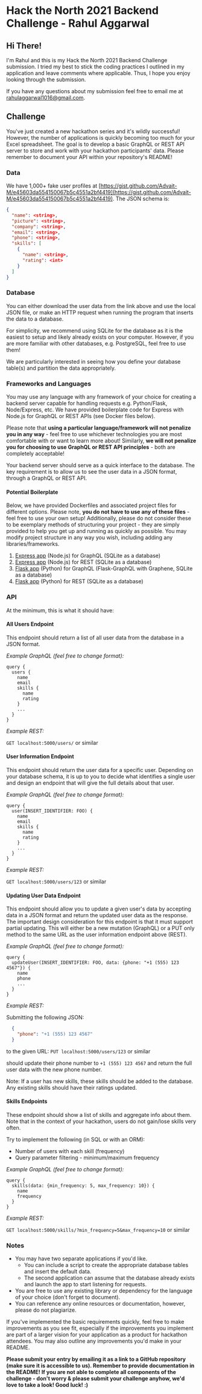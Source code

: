 # Hack the North 2021 Backend Challenge - Rahul Aggarwal

## Hi There!

I'm Rahul and this is my Hack the North 2021 Backend Challenge submission. I tried my best to stick the coding practices I outlined in my application and leave comments where applicable. Thus, I hope you enjoy looking through the submission.

If you have any questions about my submission feel free to email me at  [rahulaggarwal1016@gmail.com](mailto:rahulaggarwal1016@gmail.com).


## Challenge
You've just created a new hackathon series and it's wildly successful! However, the number of applications is quickly becoming too much for your Excel spreadsheet. The goal is to develop a basic GraphQL or REST API server to store and work with your hackathon participants' data. Please remember to document your API within your repository's README!

### Data
We have 1,000+ fake user profiles at [https://gist.github.com/Advait-M/e45603da554150067b5c4551a2bf4419](https://gist.github.com/Advait-M/e45603da554150067b5c4551a2bf4419). The JSON schema is:

```json
{
  "name": <string>,
  "picture": <string>,
  "company": <string>,
  "email": <string>,
  "phone": <string>,
  "skills": [
    {
      "name": <string>,
      "rating": <int>
    }
  ]
}
```

### Database
You can either download the user data from the link above and use the local JSON file, or make an HTTP request when running the program that inserts the data to a database.

For simplicity, we recommend using SQLite for the database as it is the easiest to setup and likely already exists on your computer. However, if you are more familiar with other databases, e.g. PostgreSQL, feel free to use them!

We are particularly interested in seeing how you define your database table(s) and partition the data appropriately.

### Frameworks and Languages

You may use any language with any framework of your choice for creating a backend server capable for handling requests e.g. Python/Flask, Node/Express, etc. We have provided boilerplate code for Express with Node.js for GraphQL or REST APIs (see Docker files below).

Please note that **using a particular language/framework will not penalize you in any way** - feel free to use whichever technologies you are most comfortable with or want to learn more about! Similarly, **we will not penalize you for choosing to use GraphQL or REST API principles** - both are completely acceptable!

Your backend server should serve as a quick interface to the database. The key requirement is to allow us to see the user data in a JSON format, through a GraphQL or REST API.

#### Potential Boilerplate

Below, we have provided Dockerfiles and associated project files for different options. Please note, **you do not have to use any of these files** - feel free to use your own setup! Additionally, please do not consider these to be exemplary methods of structuring your project - they are simply provided to help you get up and running as quickly as possible. You may modify project structure in any way you wish, including adding any libraries/frameworks.

1. [Express app](https://drive.google.com/file/d/1QNcz-ZIkdyrYDp-hpSQoRi9xqz4Tfner/view?usp=sharing) (Node.js) for GraphQL (SQLite as a database)
2. [Express app](https://drive.google.com/file/d/1IQKmQ4BGQc6kV3sAmIfoqE0npsATZt5H/view?usp=sharing) (Node.js) for REST (SQLite as a database)
3. [Flask app](https://drive.google.com/file/d/1KqfIBxqPElBsAK5-FqcKT0k_OZnjnI4Y/view?usp=sharing) (Python) for GraphQL (Flask-GraphQL with Graphene, SQLite as a database)
4. [Flask app](https://drive.google.com/file/d/1tZnKCWq0D7NdOPqqQLtwuGTATwV4meMd/view?usp=sharing) (Python) for REST (SQLite as a database)

### API

At the minimum, this is what it should have:

#### All Users Endpoint
This endpoint should return a list of all user data from the database in a JSON format.

_Example GraphQL (feel free to change format):_
```
query {
  users {
    name
    email
    skills {
      name
      rating
    }
    ...
  }
}
```

_Example REST:_

`GET localhost:5000/users/` or similar

#### User Information Endpoint
This endpoint should return the user data for a specific user. Depending on your database schema, it is up to you to decide what identifies a single user and design an endpoint that will give the full details about that user.

_Example GraphQL (feel free to change format):_
```
query {
  user(INSERT_IDENTIFIER: FOO) {
    name
    email
    skills {
      name
      rating
    }
    ...
  }
}
```

_Example REST:_

`GET localhost:5000/users/123` or similar

#### Updating User Data Endpoint
This endpoint should allow you to update a given user's data by accepting data in a JSON format and return the updated user data as the response. The important design consideration for this endpoint is that it must support partial updating. This will either be a new mutation (GraphQL) or a PUT only method to the same URL as the user information endpoint above (REST).

_Example GraphQL (feel free to change format):_
```
query {
  updateUser(INSERT_IDENTIFIER: FOO, data: {phone: "+1 (555) 123 4567"}) {
    name
    phone
    ...
  }
}
```

_Example REST:_

Submitting the following JSON:

```json
  {
    "phone": "+1 (555) 123 4567"
  }
```

to the given URL: `PUT localhost:5000/users/123` or similar

should update their phone number to `+1 (555) 123 4567` and return the full user data with the new phone number.

Note: If a user has new skills, these skills should be added to the database. Any existing skills should have their ratings updated.

#### Skills Endpoints
These endpoint should show a list of skills and aggregate info about them. Note that in the context of your hackathon, users do not gain/lose skills very often.

Try to implement the following (in SQL or with an ORM):
- Number of users with each skill (frequency)
- Query parameter filtering - minimum/maximum frequency

_Example GraphQL (feel free to change format):_
```
query {
  skills(data: {min_frequency: 5, max_frequency: 10}) {
    name
    frequency
  }
}
```

_Example REST:_

`GET localhost:5000/skills/?min_frequency=5&max_frequency=10` or similar

### Notes
- You may have two separate applications if you'd like.
  - You can include a script to create the appropriate database tables and insert the default data.
  - The second application can assume that the database already exists and launch the app to start listening for requests.
- You are free to use any existing library or dependency for the language of your choice (don't forget to document).
- You can reference any online resources or documentation, however, please do not plagiarize.

If you've implemented the basic requirements quickly, feel free to make improvements as you see fit, especially if the improvements you implement are part of a larger vision for your application as a product for hackathon attendees. You may also outline any improvements you'd make in your README.

__Please submit your entry by emailing it as a link to a GitHub repository (make sure it is accessible to us). Remember to provide documentation in the README! If you are not able to complete all components of the challenge - don't worry & please submit your challenge anyhow, we'd love to take a look! Good luck! :)__